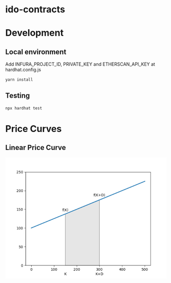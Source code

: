 # ido-contracts

# Development

## Local environment

Add INFURA_PROJECT_ID, PRIVATE_KEY and ETHERSCAN_API_KEY at hardhat.config.js

```sh
yarn install
```

## Testing

```sh
npx hardhat test
```

# Price Curves

## Linear Price Curve

![Alt text](static/linear_price_curve1.png?raw=true "Price Curve")
